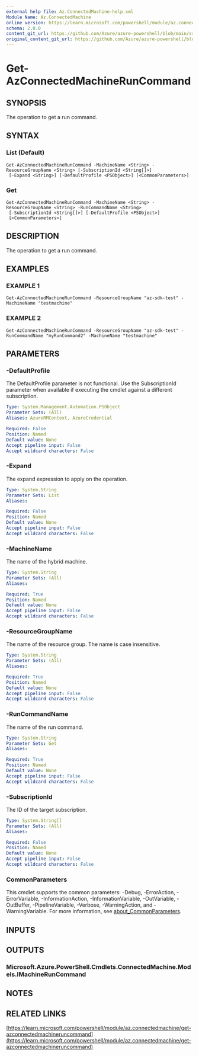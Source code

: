 ```yaml
---
external help file: Az.ConnectedMachine-help.xml
Module Name: Az.ConnectedMachine
online version: https://learn.microsoft.com/powershell/module/az.connectedmachine/get-azconnectedmachineruncommand
schema: 2.0.0
content_git_url: https://github.com/Azure/azure-powershell/blob/main/src/ConnectedMachine/ConnectedMachine/help/Get-AzConnectedMachineRunCommand.md
original_content_git_url: https://github.com/Azure/azure-powershell/blob/main/src/ConnectedMachine/ConnectedMachine/help/Get-AzConnectedMachineRunCommand.md
---
```


# Get-AzConnectedMachineRunCommand

## SYNOPSIS
The operation to get a run command.

## SYNTAX

### List (Default)
```
Get-AzConnectedMachineRunCommand -MachineName <String> -ResourceGroupName <String> [-SubscriptionId <String[]>]
 [-Expand <String>] [-DefaultProfile <PSObject>] [<CommonParameters>]
```

### Get
```
Get-AzConnectedMachineRunCommand -MachineName <String> -ResourceGroupName <String> -RunCommandName <String>
 [-SubscriptionId <String[]>] [-DefaultProfile <PSObject>]
 [<CommonParameters>]
```

## DESCRIPTION
The operation to get a run command.

## EXAMPLES

### EXAMPLE 1
```
Get-AzConnectedMachineRunCommand -ResourceGroupName "az-sdk-test" -MachineName "testmachine"
```

### EXAMPLE 2
```
Get-AzConnectedMachineRunCommand -ResourceGroupName "az-sdk-test" -RunCommandName "myRunCommand2" -MachineName "testmachine"
```

## PARAMETERS

### -DefaultProfile
The DefaultProfile parameter is not functional.
Use the SubscriptionId parameter when available if executing the cmdlet against a different subscription.

```yaml
Type: System.Management.Automation.PSObject
Parameter Sets: (All)
Aliases: AzureRMContext, AzureCredential

Required: False
Position: Named
Default value: None
Accept pipeline input: False
Accept wildcard characters: False
```

### -Expand
The expand expression to apply on the operation.

```yaml
Type: System.String
Parameter Sets: List
Aliases:

Required: False
Position: Named
Default value: None
Accept pipeline input: False
Accept wildcard characters: False
```

### -MachineName
The name of the hybrid machine.

```yaml
Type: System.String
Parameter Sets: (All)
Aliases:

Required: True
Position: Named
Default value: None
Accept pipeline input: False
Accept wildcard characters: False
```

### -ResourceGroupName
The name of the resource group.
The name is case insensitive.

```yaml
Type: System.String
Parameter Sets: (All)
Aliases:

Required: True
Position: Named
Default value: None
Accept pipeline input: False
Accept wildcard characters: False
```

### -RunCommandName
The name of the run command.

```yaml
Type: System.String
Parameter Sets: Get
Aliases:

Required: True
Position: Named
Default value: None
Accept pipeline input: False
Accept wildcard characters: False
```

### -SubscriptionId
The ID of the target subscription.

```yaml
Type: System.String[]
Parameter Sets: (All)
Aliases:

Required: False
Position: Named
Default value: None
Accept pipeline input: False
Accept wildcard characters: False
```

### CommonParameters
This cmdlet supports the common parameters: -Debug, -ErrorAction, -ErrorVariable, -InformationAction, -InformationVariable, -OutVariable, -OutBuffer, -PipelineVariable, -Verbose, -WarningAction, and -WarningVariable. For more information, see [about_CommonParameters](http://go.microsoft.com/fwlink/?LinkID=113216).

## INPUTS

## OUTPUTS

### Microsoft.Azure.PowerShell.Cmdlets.ConnectedMachine.Models.IMachineRunCommand
## NOTES

## RELATED LINKS

[https://learn.microsoft.com/powershell/module/az.connectedmachine/get-azconnectedmachineruncommand](https://learn.microsoft.com/powershell/module/az.connectedmachine/get-azconnectedmachineruncommand)
